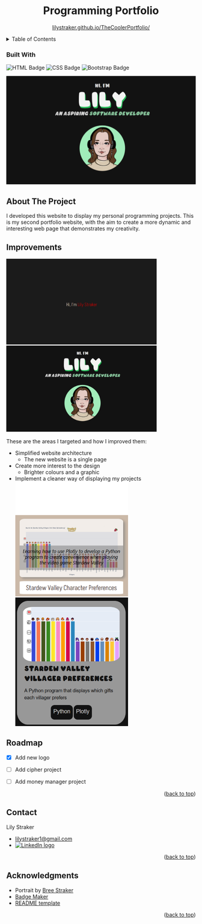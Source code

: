 <a name="readme-top"></a>

<!-- PROJECT LOGO -->
<br />
<div align="center">
  <a href="#">
  </a>

  <h1 align="center">Programming Portfolio</h1>

  <p align="center">
   <a href = "https://lilystraker.github.io/TheCoolerPortfolio/">lilystraker.github.io/TheCoolerPortfolio/</a>
  </p>
</div>


<!-- TABLE OF CONTENTS -->
<details>
  <summary>Table of Contents</summary>
  <ol>
    <li>
      <a href="#about-the-project">About The Project</a>
      <ul>
        <li><a href="#built-with">Built With</a></li>
      </ul>
    </li>
    <li><a href="#roadmap">Roadmap</a></li>
    <li><a href="#contact">Contact</a></li>
    <li><a href="#acknowledgments">Acknowledgments</a></li>
  </ol>
</details>


### Built With

  ![HTML Badge](https://img.shields.io/badge/HTML-orange?style=for-the-badge&logo=html5&logoColor=white)
  ![CSS Badge](https://img.shields.io/badge/css-blue?style=for-the-badge&logo=css3&logoColor=white)
  ![Bootstrap Badge](https://img.shields.io/badge/Bootstrap-%237952B3?style=for-the-badge&logo=bootstrap&logoColor=white)

![Personal website screenshot](https://github.com/lilystraker/TheCoolerPortfolio/blob/25e3b36297be15087b4475b57d8f76126af828d9/images/website.png)

<!-- ABOUT THE PROJECT -->
## About The Project
I developed this website to display my personal programming projects. This is my second portfolio website, with the aim to create a more dynamic and interesting web page that demonstrates my creativity.

## Improvements
<img src = "https://github.com/lilystraker/TheCoolerPortfolio/blob/7a54afc716f044ef2e0b96b0f0b48e4dd1fd141f/images/oldwebsite.png" alt = "Screenshot of old website" width = "400px"><img src = "https://github.com/lilystraker/TheCoolerPortfolio/blob/25e3b36297be15087b4475b57d8f76126af828d9/images/website.png" alt = "Screenshot of new website" width = "400px">

These are the areas I targeted and how I improved them:
- Simplified website architecture
  - The new website is a single page
- Create more interest to the design
  - Brighter colours and a graphic
- Implement a cleaner way of displaying my projects<br>
 <img src = "https://github.com/lilystraker/TheCoolerPortfolio/blob/0170b62f481769afece4dd917ab25ae3ac48745e/images/oldProject.png" alt = "Project icon for my old website" width = "300px"><img src = "https://github.com/lilystraker/TheCoolerPortfolio/blob/665ee09832f6988fb8a902c65f4d5a762067d25f/images/caption1.png" alt = "Project icon for my current website" width = "300px">

<!-- ROADMAP -->
## Roadmap

- [X] Add new logo
- [ ] Add cipher project
- [ ] Add money manager project


<p align="right">(<a href="#readme-top">back to top</a>)</p>


<!-- CONTACT -->
## Contact

Lily Straker 
- lilystraker1@gmail.com
- <a href = "https://www.linkedin.com/in/lilystraker/">![LinkedIn logo](https://img.shields.io/badge/LinkedIn-blue?style=for-the-badge&logo=linkedin)
</a>

<p align="right">(<a href="#readme-top">back to top</a>)</p>

<!-- ACKNOWLEDGMENTS -->
## Acknowledgments
* Portrait by [Bree Straker](https://instagram.com/breecaroart?igshid=MzRlODBiNWFlZA==)
* [Badge Maker](https://shields.io/badges)
* [README template](https://github.com/othneildrew/Best-README-Template)
  
<p align="right">(<a href="#readme-top">back to top</a>)</p>
